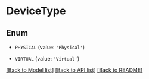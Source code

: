 # DeviceType


## Enum

* `PHYSICAL` (value: `'Physical'`)

* `VIRTUAL` (value: `'Virtual'`)

[[Back to Model list]](../README.md#documentation-for-models) [[Back to API list]](../README.md#documentation-for-api-endpoints) [[Back to README]](../README.md)


